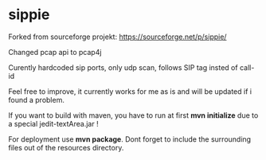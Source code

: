 # sippie
Forked from sourceforge projekt: https://sourceforge.net/p/sippie/

Changed pcap api to pcap4j

Curently hardcoded sip ports, only udp scan, follows SIP tag insted of call-id

Feel free to improve, it currently works for me as is and will be updated if i found a problem.

If you want to build with maven, you have to run at first <b>mvn initialize</b> due to a special jedit-textArea.jar !

For deployment use <b>mvn package</b>. 
Dont forget to include the surrounding files out of the resources directory.
